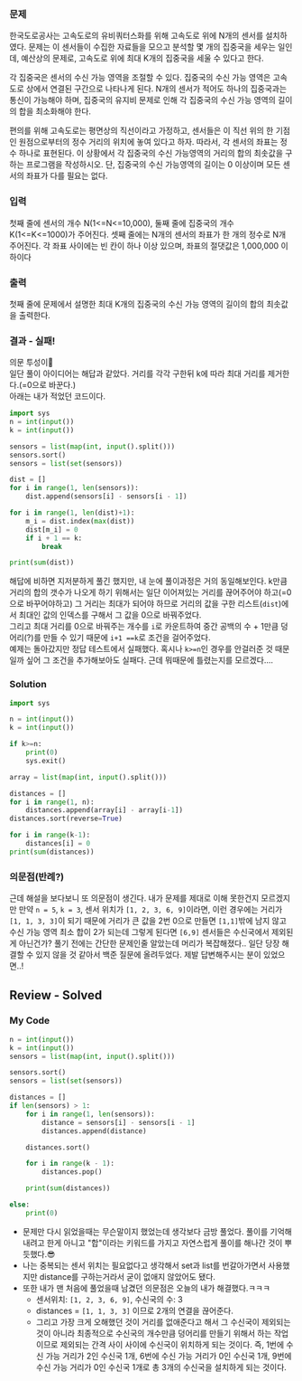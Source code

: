 ### 문제
한국도로공사는 고속도로의 유비쿼터스화를 위해 고속도로 위에 N개의 센서를 설치하였다. 문제는 이 센서들이 수집한 자료들을 모으고 분석할 몇 개의 집중국을 세우는 일인데, 예산상의 문제로, 고속도로 위에 최대 K개의 집중국을 세울 수 있다고 한다.

각 집중국은 센서의 수신 가능 영역을 조절할 수 있다. 집중국의 수신 가능 영역은 고속도로 상에서 연결된 구간으로 나타나게 된다. N개의 센서가 적어도 하나의 집중국과는 통신이 가능해야 하며, 집중국의 유지비 문제로 인해 각 집중국의 수신 가능 영역의 길이의 합을 최소화해야 한다.

편의를 위해 고속도로는 평면상의 직선이라고 가정하고, 센서들은 이 직선 위의 한 기점인 원점으로부터의 정수 거리의 위치에 놓여 있다고 하자. 따라서, 각 센서의 좌표는 정수 하나로 표현된다. 이 상황에서 각 집중국의 수신 가능영역의 거리의 합의 최솟값을 구하는 프로그램을 작성하시오. 단, 집중국의 수신 가능영역의 길이는 0 이상이며 모든 센서의 좌표가 다를 필요는 없다.

### 입력
첫째 줄에 센서의 개수 N(1<=N<=10,000), 둘째 줄에 집중국의 개수 K(1<=K<=1000)가 주어진다. 셋째 줄에는 N개의 센서의 좌표가 한 개의 정수로 N개 주어진다. 각 좌표 사이에는 빈 칸이 하나 이상 있으며, 좌표의 절댓값은 1,000,000 이하이다

### 출력
첫째 줄에 문제에서 설명한 최대 K개의 집중국의 수신 가능 영역의 길이의 합의 최솟값을 출력한다.

### 결과 - 실패!
의문 투성이🤔 <br>
일단 풀이 아이디어는 해답과 같았다. 거리를 각각 구한뒤 k에 따라 최대 거리를 제거한다.(=0으로 바꾼다.)<br>
아래는 내가 적었던 코드이다.
```python
import sys
n = int(input())
k = int(input())

sensors = list(map(int, input().split()))
sensors.sort()
sensors = list(set(sensors))

dist = []
for i in range(1, len(sensors)):
    dist.append(sensors[i] - sensors[i - 1])

for i in range(1, len(dist)+1):
    m_i = dist.index(max(dist))
    dist[m_i] = 0
    if i + 1 == k:
        break

print(sum(dist))
``` 
해답에 비하면 지저분하게 풀긴 했지만, 내 눈에 풀이과정은 거의 동일해보인다. k만큼 거리의 합의 갯수가 나오게 하기 위해서는 일단 이어져있는 거리를 끊어주어야 하고(=0으로 바꾸어야하고) 그 거리는 최대가 되어야 하므로 거리의 값을 구한 리스트(`dist`)에서 최대인 값의 인덱스를 구해서 그 값을 0으로 바꿔주었다. <br>그리고 최대 거리를 0으로 바꿔주는 개수를 `i`로 카운트하여 중간 공백의 수 + 1만큼 덩어리(?)를 만들 수 있기 때문에 `i+1 ==k`로 조건을 걸어주었다.<br>
예제는 돌아갔지만 정답 테스트에서 실패했다. 혹시나 `k>=n`인 경우를 안걸러준 것 때문일까 싶어 그 조건을 추가해보아도 실패다. 근데 뭐때문에 틀렸는지를 모르겠다....

### Solution
```python
import sys

n = int(input())
k = int(input())

if k>=n:
    print(0)
    sys.exit()

array = list(map(int, input().split()))

distances = []
for i in range(1, n):
    distances.append(array[i] - array[i-1])
distances.sort(reverse=True)

for i in range(k-1):
    distances[i] = 0
print(sum(distances))
```
### 의문점(반례?)
근데 해설을 보다보니 또 의문점이 생긴다. 내가 문제를 제대로 이해 못한건지 모르겠지만 만약 `n = 5`, `k = 3`, 센서 위치가 `[1, 2, 3, 6, 9]`이라면,
이런 경우에는 거리가 `[1, 1, 3, 3]`이 되기 때문에 거리가 큰 값을 2번 0으로 만들면 `[1,1]`밖에 남지 않고 수신 가능 영역 최소 합이 2가 되는데 그렇게 된다면 `[6,9]` 센서들은  수신국에서 제외된 게 아닌건가? 풀기 전에는 간단한 문제인줄 알았는데 머리가 복잡해졌다.. 일단 당장 해결할 수 있지 않을 것 같아서 백준 질문에 올려두었다. 제발 답변해주시는 분이 있었으면..!

## Review - Solved
### My Code
```python
n = int(input())
k = int(input())
sensors = list(map(int, input().split()))

sensors.sort()
sensors = list(set(sensors))

distances = []
if len(sensors) > 1:
    for i in range(1, len(sensors)):
        distance = sensors[i] - sensors[i - 1]
        distances.append(distance)

    distances.sort()

    for i in range(k - 1):
        distances.pop()

    print(sum(distances))

else:
    print(0)

```
- 문제만 다시 읽었을때는 무슨말이지 했었는데 생각보다 금방 풀었다. 풀이를 기억해내려고 한게 아니고 "합"이라는 키워드를 가지고 자연스럽게 풀이를 해나간 것이 뿌듯했다.😎
- 나는 중복되는 센서 위치는 필요없다고 생각해서 set과 list를 번갈아가면서 사용했지만 distance를 구하는거라서 굳이 없애지 않았어도 됐다.
- 또한 내가 맨 처음에 풀었을때 남겼던 의문점은 오늘의 내가 해결했다.ㅋㅋㅋ
  - 센서위치: `[1, 2, 3, 6, 9]`, 수신국의 수: 3
  - distances = `[1, 1, 3, 3]` 이므로 2개의 연결을 끊어준다.
  - 그리고 가장 크게 오해했던 것이 거리를 없애준다고 해서 그 수신국이 제외되는 것이 아니라 최종적으로 수신국의 개수만큼 덩어리를 만들기 위해서 하는 작업이므로 제외되는 간격 사이 사이에 수신국이 위치하게 되는 것이다. 즉, 1번에 수신 가능 거리가 2인 수신국 1개, 6번에 수신 가능 거리가 0인 수신국 1개, 9번에 수신 가능 거리가 0인 수신국 1개로 총 3개의 수신국을 설치하게 되는 것이다.
